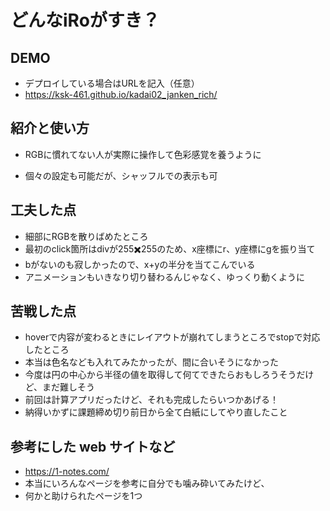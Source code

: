 # どんなiRoがすき？

## DEMO

  - デプロイしている場合はURLを記入（任意）
  - https://ksk-461.github.io/kadai02_janken_rich/

## 紹介と使い方

  - RGBに慣れてない人が実際に操作して色彩感覚を養うように

  - 個々の設定も可能だが、シャッフルでの表示も可

## 工夫した点

  - 細部にRGBを散りばめたところ
  - 最初のclick箇所はdivが255✖️255のため、x座標にr、y座標にgを振り当て
  - bがないのも寂しかったので、x+yの半分を当てこんでいる
  - アニメーションもいきなり切り替わるんじゃなく、ゆっくり動くように

## 苦戦した点

  - hoverで内容が変わるときにレイアウトが崩れてしまうところでstopで対応したところ
  - 本当は色名なども入れてみたかったが、間に合いそうになかった
  - 今度は円の中心から半径の値を取得して何てできたらおもしろうそうだけど、まだ難しそう
  - 前回は計算アプリだったけど、それも完成したらいつかあげる！
  - 納得いかずに課題締め切り前日から全て白紙にしてやり直したこと

## 参考にした web サイトなど

  - https://1-notes.com/
  - 本当にいろんなページを参考に自分でも噛み砕いてみたけど、
  - 何かと助けられたページを1つ
